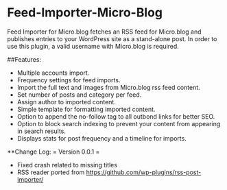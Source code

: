 # Feed-Importer-Micro-Blog
Feed Importer for Micro.blog fetches an RSS feed for Micro.blog and publishes entries to your WordPress site as a stand-alone post. In order to use this plugin, a valid username with Micro.blog is required.

##Features:
* Multiple accounts import.
* Frequency settings for feed imports.
* Import the full text and images from Micro.blog rss feed content.
* Set number of posts and category per feed.
* Assign author to imported content.
* Simple template for formatting imported content.
* Option to append the no-follow tag to all outbond links for better SEO.
* Option to block search indexing to prevent your content from appearing in search results.
* Displays stats for post frequency and a timeline for imports.


**Change Log:
= Version 0.0.1 =
* Fixed crash related to missing titles
* RSS reader ported from https://github.com/wp-plugins/rss-post-importer/

